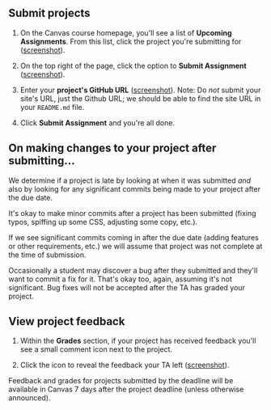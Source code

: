 ## Submit projects

1. On the Canvas course homepage, you'll see a list of **Upcoming Assignments**. From this list, click the project you're submitting for ([screenshot](http://making-the-internet.s3.amazonaws.com/dwa-submit-project-1@2x.png)).

2. On the top right of the page, click the option to **Submit Assignment** ([screenshot](http://making-the-internet.s3.amazonaws.com/dwa-submit-project-2@2x.png)).

3. Enter your **project's GitHub URL** ([screenshot](http://making-the-internet.s3.amazonaws.com/dwa-submit-project-3@2x.png)). 
Note: Do *not* submit your site's URL, just the Github URL; we should be able to find the site URL in your `README.md` file.

4. Click **Submit Assignment** and you're all done.

## On making changes to your project after submitting...

We determine if a project is late by looking at when it was submitted *and* also by looking for any significant commits being made to your project after the due date. 

It's okay to make minor commits after a project has been submitted (fixing typos, spiffing up some CSS, adjusting some copy, etc.).

If we see significant commits coming in after the due date (adding features or other requirements, etc.) we will assume that project was not complete at the time of submission.

Occasionally a student may discover a bug after they submitted and they'll want to commit a fix for it. That's okay too, again, assuming it's not significant. Bug fixes will not be accepted after the TA has graded your project.


## View project feedback

1. Within the **Grades** section, if your project has received feedback you'll see a small comment icon next to the project.

2. Click the icon to reveal the feedback your TA left ([screenshot](http://making-the-internet.s3.amazonaws.com/dwa-view-feedback@2x.png)).

Feedback and grades for projects submitted by the deadline will be available in Canvas 7 days after the project deadline (unless otherwise announced).

